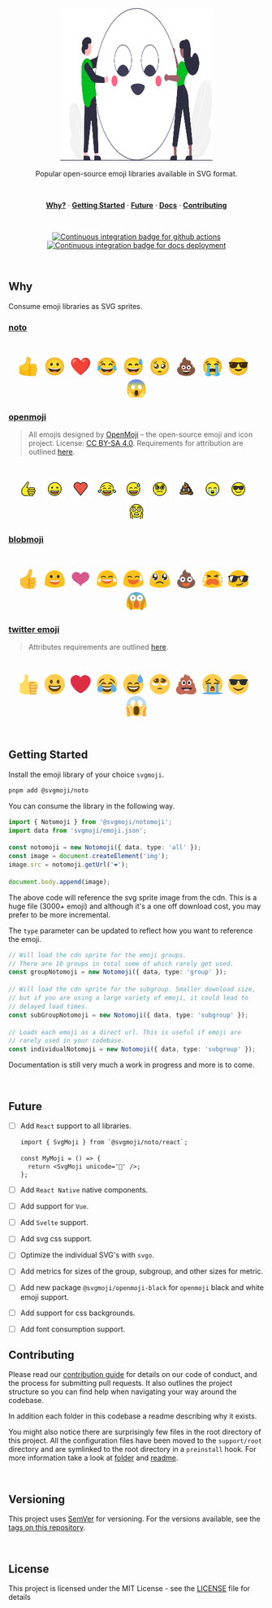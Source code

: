 <p align="center">
  <a href="#">
    <img width="300" height="300" src="support/assets/logo.svg" alt="svg logo from undraw.co" title="SVG Logo from undraw.co" />
  </a>
</p>

<p align="center">
  Popular open-source emoji libraries available in SVG format.
</p>

<br />

<p align="center">
  <a href="#why"><strong>Why?</strong></a> ·
  <a href="#getting-started"><strong>Getting Started</strong></a> ·
  <a href="#future"><strong>Future</strong></a> ·
  <a href="docs"><strong>Docs</strong></a> ·
  <a href="docs/contributing.md"><strong>Contributing</strong></a>
</p>

<br />

<p align="center">
  <a href="https://github.com/svgmoji/svgmoji/actions?query=workflow:ci">
    <img src="https://github.com/svgmoji/svgmoji/workflows/ci/badge.svg?branch=main" alt="Continuous integration badge for github actions" title="CI Badge" />
  </a>
  <a href="https://github.com/svgmoji/svgmoji/actions?query=workflow:docs">
    <img src="https://github.com/svgmoji/svgmoji/workflows/docs/badge.svg?branch=next" alt="Continuous integration badge for docs deployment" title="Docs Deployment CI Badge" />
  </a>
</p>

<br />

## Why

Consume emoji libraries as SVG sprites.

### [noto](https://github.com/googlefonts/noto-emoji)

<br />
<p align="center">
  <a href="#"><img width="40px" height="40px" src="./packages/svgmoji__noto/svg/1F44D.svg" alt="thumbs up" title="thumbs up" /></a>&nbsp;&nbsp;&nbsp;<a href="#"><img width="40px" height="40px" src="./packages/svgmoji__noto/svg/1F600.svg" alt="grinning" title="grinning" /></a>&nbsp;&nbsp;&nbsp;<a href="#"><img width="40px" height="40px" src="./packages/svgmoji__noto/svg/2764.svg" alt="red heart" title="red heart" /></a>&nbsp;&nbsp;&nbsp;<a href="#"><img width="40px" height="40px" src="./packages/svgmoji__noto/svg/1F602.svg" alt="face with tears of joy" title="face with tears of joy" /></a>&nbsp;&nbsp;&nbsp;<a href="#"><img width="40px" height="40px" src="./packages/svgmoji__noto/svg/1F605.svg" alt="grinning face with sweat" title="grinning face with sweat" /></a>&nbsp;&nbsp;&nbsp;<a href="#"><img width="40px" height="40px" src="./packages/svgmoji__noto/svg/1F97A.svg" alt="pleading face" title="pleading face" /></a>&nbsp;&nbsp;&nbsp;<a href="#"><img width="40px" height="40px" src="./packages/svgmoji__noto/svg/1F4A9.svg" alt="loudly crying face" title="loudly crying face" /></a>&nbsp;&nbsp;&nbsp;<a href="#"><img width="40px" height="40px" src="./packages/svgmoji__noto/svg/1F62D.svg" alt="pile of poo" title="pile of poo" /></a>&nbsp;&nbsp;&nbsp;<a href="#"><img width="40px" height="40px" src="./packages/svgmoji__noto/svg/1F60E.svg" alt="smiling face with sunglasses" title="smiling face with sunglasses" /></a>&nbsp;&nbsp;&nbsp;<a href="#"><img width="40px" height="40px" src="./packages/svgmoji__noto/svg/1F631.svg" alt="face screaming in fear" title="face screaming in fear" /></a>
</p>

### [openmoji](https://github.com/hfg-gmuend/openmoji)

> All emojis designed by [OpenMoji](https://openmoji.org/) – the open-source emoji and icon project. License: [CC BY-SA 4.0](https://creativecommons.org/licenses/by-sa/4.0/#). Requirements for attribution are outlined [here](https://github.com/hfg-gmuend/openmoji/blob/master/FAQ.md#-whats-the-license-of-openmoji-for-app--website--book--ad--video--projects).

<br />
<p align="center">
  <a href="#"><img width="40px" height="40px" src="./packages/svgmoji__openmoji/svg/1F44D.svg" alt="thumbs up" title="thumbs up" /></a>&nbsp;&nbsp;&nbsp;<a href="#"><img width="40px" height="40px" src="./packages/svgmoji__openmoji/svg/1F600.svg" alt="grinning" title="grinning" /></a>&nbsp;&nbsp;&nbsp;<a href="#"><img width="40px" height="40px" src="./packages/svgmoji__openmoji/svg/2764.svg" alt="red heart" title="red heart" /></a>&nbsp;&nbsp;&nbsp;<a href="#"><img width="40px" height="40px" src="./packages/svgmoji__openmoji/svg/1F602.svg" alt="face with tears of joy" title="face with tears of joy" /></a>&nbsp;&nbsp;&nbsp;<a href="#"><img width="40px" height="40px" src="./packages/svgmoji__openmoji/svg/1F605.svg" alt="grinning face with sweat" title="grinning face with sweat" /></a>&nbsp;&nbsp;&nbsp;<a href="#"><img width="40px" height="40px" src="./packages/svgmoji__openmoji/svg/1F97A.svg" alt="pleading face" title="pleading face" /></a>&nbsp;&nbsp;&nbsp;<a href="#"><img width="40px" height="40px" src="./packages/svgmoji__openmoji/svg/1F4A9.svg" alt="loudly crying face" title="loudly crying face" /></a>&nbsp;&nbsp;&nbsp;<a href="#"><img width="40px" height="40px" src="./packages/svgmoji__openmoji/svg/1F62D.svg" alt="pile of poo" title="pile of poo" /></a>&nbsp;&nbsp;&nbsp;<a href="#"><img width="40px" height="40px" src="./packages/svgmoji__openmoji/svg/1F60E.svg" alt="smiling face with sunglasses" title="smiling face with sunglasses" /></a>&nbsp;&nbsp;&nbsp;<a href="#"><img width="40px" height="40px" src="./packages/svgmoji__openmoji/svg/1F631.svg" alt="face screaming in fear" title="face screaming in fear" /></a>
</p>

### [blobmoji](https://github.com/c1710/blobmoji)

<br />
<p align="center">
  <a href="#"><img width="40px" height="40px" src="./packages/svgmoji__blob/svg/1F44D.svg" alt="thumbs up" title="thumbs up" /></a>&nbsp;&nbsp;&nbsp;<a href="#"><img width="40px" height="40px" src="./packages/svgmoji__blob/svg/1F600.svg" alt="grinning" title="grinning" /></a>&nbsp;&nbsp;&nbsp;<a href="#"><img width="40px" height="40px" src="./packages/svgmoji__blob/svg/2764.svg" alt="red heart" title="red heart" /></a>&nbsp;&nbsp;&nbsp;<a href="#"><img width="40px" height="40px" src="./packages/svgmoji__blob/svg/1F602.svg" alt="face with tears of joy" title="face with tears of joy" /></a>&nbsp;&nbsp;&nbsp;<a href="#"><img width="40px" height="40px" src="./packages/svgmoji__blob/svg/1F605.svg" alt="grinning face with sweat" title="grinning face with sweat" /></a>&nbsp;&nbsp;&nbsp;<a href="#"><img width="40px" height="40px" src="./packages/svgmoji__blob/svg/1F97A.svg" alt="pleading face" title="pleading face" /></a>&nbsp;&nbsp;&nbsp;<a href="#"><img width="40px" height="40px" src="./packages/svgmoji__blob/svg/1F4A9.svg" alt="loudly crying face" title="loudly crying face" /></a>&nbsp;&nbsp;&nbsp;<a href="#"><img width="40px" height="40px" src="./packages/svgmoji__blob/svg/1F62D.svg" alt="pile of poo" title="pile of poo" /></a>&nbsp;&nbsp;&nbsp;<a href="#"><img width="40px" height="40px" src="./packages/svgmoji__blob/svg/1F60E.svg" alt="smiling face with sunglasses" title="smiling face with sunglasses" /></a>&nbsp;&nbsp;&nbsp;<a href="#"><img width="40px" height="40px" src="./packages/svgmoji__blob/svg/1F631.svg" alt="face screaming in fear" title="face screaming in fear" /></a>
</p>

### [twitter emoji](https://github.com/twitter/twemoji)

> Attributes requirements are outlined [here](https://github.com/twitter/twemoji#attribution-requirements).

<br />
<p align="center">
  <a href="#"><img width="40px" height="40px" src="./packages/svgmoji__twemoji/svg/1F44D.svg" alt="thumbs up" title="thumbs up" /></a>&nbsp;&nbsp;&nbsp;<a href="#"><img width="40px" height="40px" src="./packages/svgmoji__twemoji/svg/1F600.svg" alt="grinning" title="grinning" /></a>&nbsp;&nbsp;&nbsp;<a href="#"><img width="40px" height="40px" src="./packages/svgmoji__twemoji/svg/2764.svg" alt="red heart" title="red heart" /></a>&nbsp;&nbsp;&nbsp;<a href="#"><img width="40px" height="40px" src="./packages/svgmoji__twemoji/svg/1F602.svg" alt="face with tears of joy" title="face with tears of joy" /></a>&nbsp;&nbsp;&nbsp;<a href="#"><img width="40px" height="40px" src="./packages/svgmoji__twemoji/svg/1F605.svg" alt="grinning face with sweat" title="grinning face with sweat" /></a>&nbsp;&nbsp;&nbsp;<a href="#"><img width="40px" height="40px" src="./packages/svgmoji__twemoji/svg/1F97A.svg" alt="pleading face" title="pleading face" /></a>&nbsp;&nbsp;&nbsp;<a href="#"><img width="40px" height="40px" src="./packages/svgmoji__twemoji/svg/1F4A9.svg" alt="loudly crying face" title="loudly crying face" /></a>&nbsp;&nbsp;&nbsp;<a href="#"><img width="40px" height="40px" src="./packages/svgmoji__twemoji/svg/1F62D.svg" alt="pile of poo" title="pile of poo" /></a>&nbsp;&nbsp;&nbsp;<a href="#"><img width="40px" height="40px" src="./packages/svgmoji__twemoji/svg/1F60E.svg" alt="smiling face with sunglasses" title="smiling face with sunglasses" /></a>&nbsp;&nbsp;&nbsp;<a href="#"><img width="40px" height="40px" src="./packages/svgmoji__twemoji/svg/1F631.svg" alt="face screaming in fear" title="face screaming in fear" /></a>
</p>

<br />

## Getting Started

Install the emoji library of your choice `svgmoji`.

```bash
pnpm add @svgmoji/noto
```

You can consume the library in the following way.

```ts
import { Notomoji } from '@svgmoji/notomoji';
import data from 'svgmoji/emoji.json';

const notomoji = new Notomoji({ data, type: 'all' });
const image = document.createElement('img');
image.src = notomoji.getUrl('❤️');

document.body.append(image);
```

The above code will reference the svg sprite image from the cdn. This is a huge file (3000+ emoji) and although it's a one off download cost, you may prefer to be more incremental.

The `type` parameter can be updated to reflect how you want to reference the emoji.

```ts
// Will load the cdn sprite for the emoji groups.
// There are 10 groups in total some of which rarely get used.
const groupNotomoji = new Notomoji({ data, type: 'group' });

// Will load the cdn sprite for the subgroup. Smaller download size,
// but if you are using a large variety of emoji, it could lead to
// delayed load times.
const subGroupNotomoji = new Notomoji({ data, type: 'subgroup' });

// Loads each emoji as a direct url. This is useful if emoji are
// rarely used in your codebase.
const individualNotomoji = new Notomoji({ data, type: 'subgroup' });
```

Documentation is still very much a work in progress and more is to come.

<br />

## Future

- [ ] Add `React` support to all libraries.

  ```tsx
  import { SvgMoji } from `@svgmoji/noto/react`;

  const MyMoji = () => {
    return <SvgMoji unicode='💋' />;
  };
  ```

- [ ] Add `React Native` native components.
- [ ] Add support for `Vue`.
- [ ] Add `Svelte` support.
- [ ] Add svg css support.
- [ ] Optimize the individual SVG's with `svgo`.
- [ ] Add metrics for sizes of the group, subgroup, and other sizes for metric.
- [ ] Add new package `@svgmoji/openmoji-black` for `openmoji` black and white emoji support.
- [ ] Add support for css backgrounds.
- [ ] Add font consumption support.

## Contributing

Please read our [contribution guide] for details on our code of conduct, and the process for submitting pull requests. It also outlines the project structure so you can find help when navigating your way around the codebase.

In addition each folder in this codebase a readme describing why it exists.

You might also notice there are surprisingly few files in the root directory of this project. All the configuration files have been moved to the `support/root` directory and are symlinked to the root directory in a `preinstall` hook. For more information take a look at [folder](support/root) and [readme](support/root/readme.md).

<br />

## Versioning

This project uses [SemVer](http://semver.org/) for versioning. For the versions available, see the [tags on this repository](https://github.com/svgmoji/svgmoji/tags).

<br />

## License

This project is licensed under the MIT License - see the [LICENSE](LICENSE) file for details

[contribution guide]: docs/contributing
[typescript]: https://github.com/microsoft/Typescript
